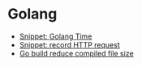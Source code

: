 # Golang

- [Snippet: Golang Time](/programming/language/golang/snippet-time.md)
- [Snippet: record HTTP request](/programming/language/golang/snippet-record-http-request.md)
- [Go build reduce compiled file size](/programming/language/golang/go-build-reduce-compiled-file-size.md)
